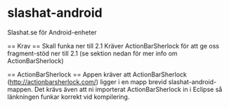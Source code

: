 slashat-android
===============

Slashat.se för Android-enheter

== Krav ==
Skall funka ner till 2.1
Kräver ActionBarSherlock för att ge oss fragment-stöd ner till 2.1 (se sektion nedan för mer info om ActionBarSherlock)

== ActionBarSherlock == 
Appen kräver att ActionBarSherlock (http://actionbarsherlock.com/) ligger i en mapp brevid slashat-android-mappen. Det krävs även att ni importerat ActionBarSherlock in i Eclipse så länkningen funkar korrekt vid kompilering.
